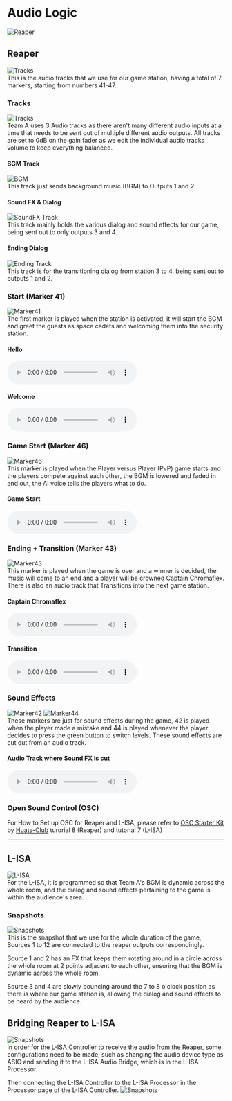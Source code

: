 # Audio Logic

![Reaper](Images/Reaper.png)<br>

## Reaper
![Tracks](Images/TeamA_ReaperTrack.png)<br>
This is the audio tracks that we use for our game station, having a total of 7 markers, starting from numbers 41-47.

### Tracks
![Tracks](Images/Tracks.png)<br>
Team A uses 3 Audio tracks as there aren't many different audio inputs at a time that needs to be sent out of multiple different audio outputs. All tracks are set to 0dB on the gain fader as we edit the individual audio tracks volume to keep everything balanced.

#### BGM Track
![BGM](Images/BGM_Settings.png)<br>
This track just sends background music (BGM) to Outputs 1 and 2.

#### Sound FX & Dialog
![SoundFX Track](Images/SoundFX_Settings.png)<br>
This track mainly holds the various dialog and sound effects for our game, being sent out to only outputs 3 and 4.

#### Ending Dialog
![Ending Track](Images/EndingDialog_Settings.png)<br>
This track is for the transitioning dialog from station 3 to 4, being sent out to outputs 1 and 2.

### Start (Marker 41)
![Marker41](Images/Marker_41.png)<br>
The first marker is played when the station is activated, it will start the BGM and greet the guests as space cadets and welcoming them into the security station.

#### Hello
<audio src="Media/HelloSpaceCadets.mp3" controls></audio>

#### Welcome
<audio src="Media/Welcome.mp3" controls></audio>

### Game Start (Marker 46)
![Marker46](Images/Marker_46.png)<br>
This marker is played when the Player versus Player (PvP) game starts and the players compete against each other, the BGM is lowered and faded in and out, the AI voice tells the players what to do.

#### Game Start
<audio src="Media/GameStart.mp3" controls></audio>

### Ending + Transition (Marker 43)
![Marker43](Images/Marker_43.png)<br>
This marker is played when the game is over and a winner is decided, the music will come to an end and a player will be crowned Captain Chromaflex. There is also an audio track that Transitions into the next game station.

#### Captain Chromaflex
<audio src="Media/Finish.mp3" controls></audio>

#### Transition
<audio src="Media/Transition.mp3" controls></audio>

### Sound Effects
![Marker42](Images/Marker_42.png)
![Marker44](Images/Marker_44.png)<br>
These markers are just for sound effects during the game, 42 is played when the player made a mistake and 44 is played whenever the player decides to press the green button to switch levels. These sound effects are cut out from an audio track.

#### Audio Track where Sound FX is cut
<audio src="Media/Swiping Card (Among Us Task OpenCloseComplete) - Sound Effect for editing.mp3" controls></audio>

### Open Sound Control (OSC)
For How to Set up OSC for Reaper and L-ISA, please refer to [OSC Starter Kit](https://github.com/huats-club/oscstarterkit) by [Huats-Club](https://github.com/huats-club) turorial 8 (Reaper) and tutorial 7 (L-ISA)

____
## L-ISA
![L-ISA](Images/L-ISA_Overall.png)<br>
For the L-ISA, it is programmed so that Team A's BGM is dynamic across the whole room, and the dialog and sound effects pertaining to the game is within the audience's area.

### Snapshots
![Snapshots](Images/L-ISA_Snapshot.png)<br>
This is the snapshot that we use for the whole duration of the game, Sources 1 to 12 are connected to the reaper outputs correspondingly.

Source 1 and 2 has an FX that keeps them rotating around in a circle across the whole room at 2 points adjacent to each other, ensuring that the BGM is dynamic across the whole room.

Source 3 and 4 are slowly bouncing around the 7 to 8 o'clock position as there is where our game station is, allowing the dialog and sound effects to be heard by the audience.

## Bridging Reaper to L-ISA
![Snapshots](Images/L-ISA_Bridge.png)<br>
In order for the L-ISA Controller to receive the audio from the Reaper, some configurations need to be made, such as changing the audio device type as ASIO and sending it to the L-ISA Audio Bridge, which is in the L-ISA Processor.

Then connecting the L-ISA Controller to the L-ISA Processor in the Processor page of the L-ISA Controller.
![Snapshots](Images/Controller_to_Processor.png)

